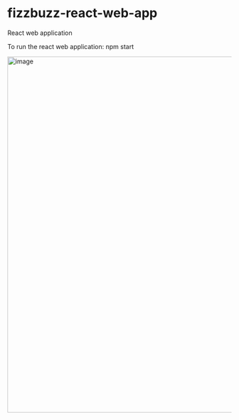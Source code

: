 # fizzbuzz-react-web-app
React web application

To run the react web application: npm start

<img width="800" alt="image" src="https://github.com/gagakk/fizzbuzz-web-app/assets/143747327/7d3d98cc-245a-48b6-a707-77a5ca67c214">

